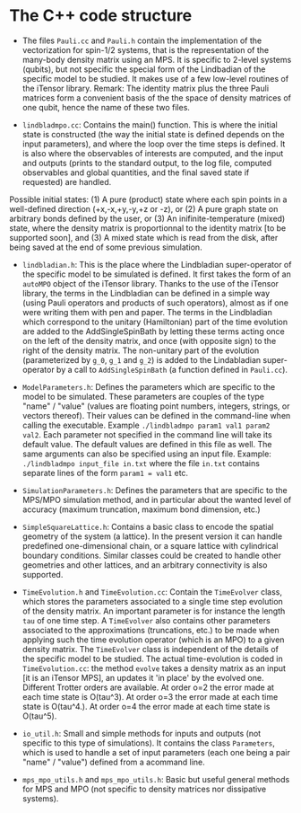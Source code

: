 # The C++ code structure

* The files `Pauli.cc` and `Pauli.h` contain the implementation of the vectorization for spin-1/2 systems, that is the representation of the many-body density matrix using an MPS. It is specific to 2-level systems (qubits), but not specific the special form of the Lindbadian of the specific model to be studied. It makes use of a few low-level routines of the iTensor library. Remark: The identity matrix plus the three Pauli matrices form a convenient basis of the the space of density matrices of one qubit, hence the name of these two files.

* `lindbladmpo.cc`: Contains the main() function. This is where the initial state is constructed (the way the initial state is defined depends on the input parameters), and where the loop over the time steps is defined. It is also where the observables of interests are computed, and the input and outputs (prints to the standard output, to the log file, computed observables and global quantities, and the final saved state if requested) are handled.

Possible initial states: (1) A pure (product) state where each spin points in a well-defined direction (+x,-x,+y,-y,+z or -z), or (2) A pure graph state on arbitrary bonds defined by the user, or (3) An inifinite-temperature (mixed) state, where the density matrix is proportionnal to the identity matrix [to be supported soon], and (3) A mixed state which is read from the disk, after being saved at the end of some previous simulation.

* `lindbladian.h`: This is the place where the Lindbladian super-operator of the specific model to be simulated is defined. It first takes the form of an `autoMPO` object of the iTensor library. Thanks to the use of the iTensor library, the terms in the Lindbladian can be defined in a simple way (using Pauli operators and products of such operators), almost as if one were writing them with pen and paper. The terms in the Lindbladian which correspond to the unitary (Hamiltonian) part of the time evolution are added to the AddSingleSpinBath by letting these terms acting once on the left of the density matrix, and once (with opposite sign) to the right of the density matrix. The non-unitary part of the evolution (parameterized by `g_0`, `g_1` and `g_2`) is added to the Lindabladian super-operator by a call to `AddSingleSpinBath` (a function defined in `Pauli.cc`).

* `ModelParameters.h`: Defines the parameters which are specific to the model to be simulated. These parameters are couples of the type "name" / "value" (values are floating point numbers, integers, strings, or vectors thereof). Their values can be defined in the command-line when calling the executable. Example `./lindbladmpo param1 val1 param2 val2`. Each parameter not specified in the command line will take its default value. The default values are defined in this file as well. The same arguments can also be specified using an input file. Example: `./lindbladmpo input_file in.txt` where the file `in.txt` contains separate lines of the form `param1 = val1` etc.

* `SimulationParameters.h`: Defines the parameters that are specific to the MPS/MPO simulation method, and in particular about the wanted level of accuracy (maximum truncation, maximum bond dimension, etc.)

* `SimpleSquareLattice.h`: Contains a basic class to encode the spatial geometry of the system (a lattice). In the present version it can handle predefined one-dimensional chain, or a square lattice with cylindrical boundary conditions. Similar classes could be created to handle other geometries and other lattices, and an arbitrary connectivity is also supported.

* `TimeEvolution.h` and `TimeEvolution.cc`: Contain the `TimeEvolver` class, which stores the parameters associated to a single time step evolution of the density matrix. An important parameter is for instance the length `tau` of one time step. A `TimeEvolver` also contains other parameters associated to the approximations (truncations, etc.) to be made when applying such the time evolution operator (which is an MPO) to a given density matrix. The `TimeEvolver` class is independent of the details of the specific model to be studied. The actual time-evolution is coded in `TimeEvolution.cc`: the method `evolve` takes a density matrix as an input [it is an iTensor MPS], an updates it 'in place' by the evolved one. Different Trotter orders are available. At order o=2 the error made at each time state is O(tau^3). At order o=3 the error made at each time state is O(tau^4.). At order o=4 the error made at each time state is O(tau^5).

* `io_util.h`: Small and  simple methods for inputs and outputs (not specific to this type of simulations). It contains the class `Parameters`, which is used to handle a set of input parameters (each one being a pair "name" / "value") defined from a acommand line.

* `mps_mpo_utils.h` and `mps_mpo_utils.h`: Basic but useful general methods for MPS and MPO (not specific to density matrices nor dissipative systems).

